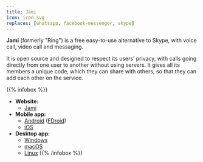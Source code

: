 ```yaml
---
title: Jami
icon: icon.svg
replaces: [whatsapp, facebook-messenger, skype]
---
```


**Jami** (formerly "Ring") is a free easy-to-use alternative to Skype, with voice call, video call and messaging. 

It is open source and designed to respect its users’ privacy, with calls going directly from one user to another without using servers. It gives all its members a unique code, which they can share with others, so that they can add each other on the service.

{{% infobox %}}
- **Website:**
    - [Jami](https://jami.net/)
- **Mobile app:**
    - [Android](https://play.google.com/store/apps/details?id=cx.ring) ([FDroid](https://f-droid.org/en/packages/cx.ring/))
    - [iOS](https://itunes.apple.com/app/ring-a-gnu-package/id1306951055)
- **Desktop app:**
    - [Windows](https://jami.net/download-jami-windows/)
    - [macOS](https://jami.net/download-jami-macos/)
    - [Linux](https://jami.net/download-jami-linux/)
{{% /infobox %}}